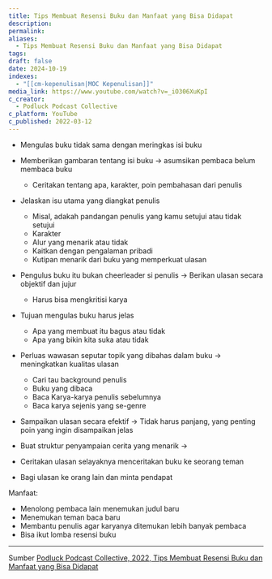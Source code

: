 ```yaml
---
title: Tips Membuat Resensi Buku dan Manfaat yang Bisa Didapat
description: 
permalink: 
aliases:
  - Tips Membuat Resensi Buku dan Manfaat yang Bisa Didapat
tags: 
draft: false
date: 2024-10-19
indexes:
  - "[[cm-kepenulisan|MOC Kepenulisan]]"
media_link: https://www.youtube.com/watch?v=_iO306XuKpI
c_creator:
  - Podluck Podcast Collective
c_platform: YouTube
c_published: 2022-03-12
---
```

- Mengulas buku tidak sama dengan meringkas isi buku

- Memberikan gambaran tentang isi buku → asumsikan pembaca belum membaca buku
	- Ceritakan tentang apa, karakter, poin pembahasan dari penulis
- Jelaskan isu utama yang diangkat penulis
	- Misal, adakah pandangan penulis yang kamu setujui atau tidak setujui
	- Karakter
	- Alur yang menarik atau tidak
	- Kaitkan dengan pengalaman pribadi
	- Kutipan menarik dari buku yang memperkuat ulasan
- Pengulus buku itu bukan cheerleader si penulis → Berikan ulasan secara objektif dan jujur 
	- Harus bisa mengkritisi karya
- Tujuan mengulas buku harus jelas
	- Apa yang membuat itu bagus atau tidak
	- Apa yang bikin kita suka atau tidak
- Perluas wawasan seputar topik yang dibahas dalam buku → meningkatkan kualitas ulasan
	- Cari tau background penulis
	- Buku yang dibaca
	- Baca Karya-karya penulis sebelumnya
	- Baca karya sejenis yang se-genre
- Sampaikan ulasan secara efektif → Tidak harus panjang, yang penting poin yang ingin disampaikan jelas
- Buat struktur penyampaian cerita yang menarik → 
- Ceritakan ulasan selayaknya menceritakan buku ke seorang teman 
- Bagi ulasan ke orang lain dan minta pendapat


Manfaat:
- Menolong pembaca lain menemukan judul baru 
- Menemukan teman baca baru
- Membantu penulis agar karyanya ditemukan lebih banyak pembaca
- Bisa ikut lomba resensi buku





---
Sumber [Podluck Podcast Collective, 2022, Tips Membuat Resensi Buku dan Manfaat yang Bisa Didapat](https://www.youtube.com/watch?v=_iO306XuKpI)